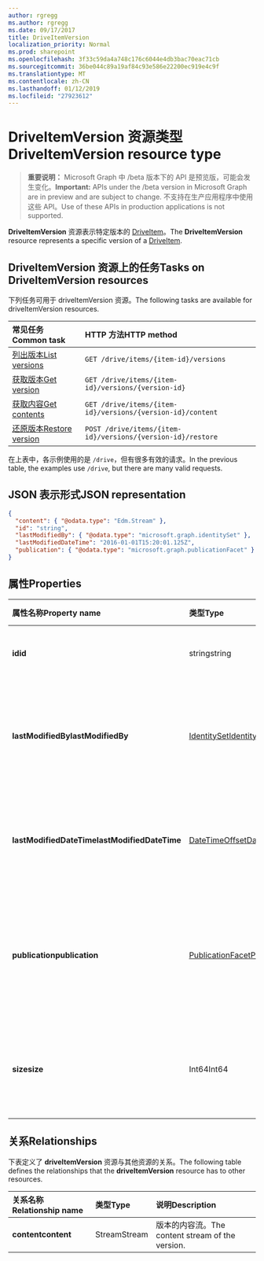 ```yaml
---
author: rgregg
ms.author: rgregg
ms.date: 09/17/2017
title: DriveItemVersion
localization_priority: Normal
ms.prod: sharepoint
ms.openlocfilehash: 3f33c59da4a748c176c6044e4db3bac70eac71cb
ms.sourcegitcommit: 36be044c89a19af84c93e586e22200ec919e4c9f
ms.translationtype: MT
ms.contentlocale: zh-CN
ms.lasthandoff: 01/12/2019
ms.locfileid: "27923612"
---
```

# <a name="driveitemversion-resource-type"></a><span data-ttu-id="d99c1-102">DriveItemVersion 资源类型</span><span class="sxs-lookup"><span data-stu-id="d99c1-102">DriveItemVersion resource type</span></span>

> <span data-ttu-id="d99c1-103">**重要说明：** Microsoft Graph 中 /beta 版本下的 API 是预览版，可能会发生变化。</span><span class="sxs-lookup"><span data-stu-id="d99c1-103">**Important:** APIs under the /beta version in Microsoft Graph are in preview and are subject to change.</span></span> <span data-ttu-id="d99c1-104">不支持在生产应用程序中使用这些 API。</span><span class="sxs-lookup"><span data-stu-id="d99c1-104">Use of these APIs in production applications is not supported.</span></span>

<span data-ttu-id="d99c1-105">**DriveItemVersion** 资源表示特定版本的 [DriveItem](driveitem.md)。</span><span class="sxs-lookup"><span data-stu-id="d99c1-105">The **DriveItemVersion** resource represents a specific version of a [DriveItem](driveitem.md).</span></span>


## <a name="tasks-on-driveitemversion-resources"></a><span data-ttu-id="d99c1-106">DriveItemVersion 资源上的任务</span><span class="sxs-lookup"><span data-stu-id="d99c1-106">Tasks on DriveItemVersion resources</span></span>

<span data-ttu-id="d99c1-107">下列任务可用于 driveItemVersion 资源。</span><span class="sxs-lookup"><span data-stu-id="d99c1-107">The following tasks are available for driveItemVersion resources.</span></span>

|            <span data-ttu-id="d99c1-108">常见任务</span><span class="sxs-lookup"><span data-stu-id="d99c1-108">Common task</span></span>             |         <span data-ttu-id="d99c1-109">HTTP 方法</span><span class="sxs-lookup"><span data-stu-id="d99c1-109">HTTP method</span></span>         |
| :--------------------------------- | :-------------------------- |
| <span data-ttu-id="d99c1-110">[列出版本][version-list]</span><span class="sxs-lookup"><span data-stu-id="d99c1-110">[List versions][version-list]</span></span>      | `GET /drive/items/{item-id}/versions`  |
| <span data-ttu-id="d99c1-111">[获取版本][version-get]</span><span class="sxs-lookup"><span data-stu-id="d99c1-111">[Get version][version-get]</span></span>         | `GET /drive/items/{item-id}/versions/{version-id}`     |
| <span data-ttu-id="d99c1-112">[获取内容][content-get]</span><span class="sxs-lookup"><span data-stu-id="d99c1-112">[Get contents][content-get]</span></span>        | `GET /drive/items/{item-id}/versions/{version-id}/content` |
| <span data-ttu-id="d99c1-113">[还原版本][version-restore]</span><span class="sxs-lookup"><span data-stu-id="d99c1-113">[Restore version][version-restore]</span></span> | `POST /drive/items/{item-id}/versions/{version-id}/restore` |

[version-list]: ../api/driveitem-list-versions.md
[version-get]: ../api/driveitemversion-get.md
[content-get]: ../api/driveitemversion-get-contents.md
[version-restore]: ../api/driveitemversion-restore.md

<span data-ttu-id="d99c1-114">在上表中，各示例使用的是 `/drive`，但有很多有效的请求。</span><span class="sxs-lookup"><span data-stu-id="d99c1-114">In the previous table, the examples use `/drive`, but there are many valid requests.</span></span>

## <a name="json-representation"></a><span data-ttu-id="d99c1-115">JSON 表示形式</span><span class="sxs-lookup"><span data-stu-id="d99c1-115">JSON representation</span></span>

<!-- { "blockType": "resource", "@odata.type": "microsoft.graph.driveItemVersion", "@type.aka": "oneDrive.driveItemVersion" } -->

```json
{
  "content": { "@odata.type": "Edm.Stream" },
  "id": "string",
  "lastModifiedBy": { "@odata.type": "microsoft.graph.identitySet" },
  "lastModifiedDateTime": "2016-01-01T15:20:01.125Z",
  "publication": { "@odata.type": "microsoft.graph.publicationFacet" }
}
```

## <a name="properties"></a><span data-ttu-id="d99c1-116">属性</span><span class="sxs-lookup"><span data-stu-id="d99c1-116">Properties</span></span>

|      <span data-ttu-id="d99c1-117">属性名称</span><span class="sxs-lookup"><span data-stu-id="d99c1-117">Property name</span></span>       |                         <span data-ttu-id="d99c1-118">类型</span><span class="sxs-lookup"><span data-stu-id="d99c1-118">Type</span></span>                         |                               <span data-ttu-id="d99c1-119">说明</span><span class="sxs-lookup"><span data-stu-id="d99c1-119">Description</span></span>                               |
| :----------------------- | :--------------------------------------------------- | :---------------------------------------------------------------------- |
| <span data-ttu-id="d99c1-120">**id**</span><span class="sxs-lookup"><span data-stu-id="d99c1-120">**id**</span></span>                   | <span data-ttu-id="d99c1-121">string</span><span class="sxs-lookup"><span data-stu-id="d99c1-121">string</span></span>                                               | <span data-ttu-id="d99c1-122">版本 ID。</span><span class="sxs-lookup"><span data-stu-id="d99c1-122">The ID of the version.</span></span> <span data-ttu-id="d99c1-123">只读。</span><span class="sxs-lookup"><span data-stu-id="d99c1-123">Read-only.</span></span>                                       |
| <span data-ttu-id="d99c1-124">**lastModifiedBy**</span><span class="sxs-lookup"><span data-stu-id="d99c1-124">**lastModifiedBy**</span></span>       | [<span data-ttu-id="d99c1-125">IdentitySet</span><span class="sxs-lookup"><span data-stu-id="d99c1-125">IdentitySet</span></span>](../resources/identityset.md)           | <span data-ttu-id="d99c1-126">上次修改版本的用户的标识。</span><span class="sxs-lookup"><span data-stu-id="d99c1-126">Identity of the user which last modified the version.</span></span> <span data-ttu-id="d99c1-127">只读。</span><span class="sxs-lookup"><span data-stu-id="d99c1-127">Read-only.</span></span>        |
| <span data-ttu-id="d99c1-128">**lastModifiedDateTime**</span><span class="sxs-lookup"><span data-stu-id="d99c1-128">**lastModifiedDateTime**</span></span> | [<span data-ttu-id="d99c1-129">DateTimeOffset</span><span class="sxs-lookup"><span data-stu-id="d99c1-129">DateTimeOffset</span></span>](../resources/timestamp.md)          | <span data-ttu-id="d99c1-130">上次修改版本的日期和时间。</span><span class="sxs-lookup"><span data-stu-id="d99c1-130">Date and time the version was last modified.</span></span> <span data-ttu-id="d99c1-131">只读。</span><span class="sxs-lookup"><span data-stu-id="d99c1-131">Read-only.</span></span>                 |
| <span data-ttu-id="d99c1-132">**publication**</span><span class="sxs-lookup"><span data-stu-id="d99c1-132">**publication**</span></span>          | [<span data-ttu-id="d99c1-133">PublicationFacet</span><span class="sxs-lookup"><span data-stu-id="d99c1-133">PublicationFacet</span></span>](../resources/publicationfacet.md) | <span data-ttu-id="d99c1-134">指示此特定版本的发布状态。</span><span class="sxs-lookup"><span data-stu-id="d99c1-134">Indicates the publication status of this particular version.</span></span> <span data-ttu-id="d99c1-135">只读。</span><span class="sxs-lookup"><span data-stu-id="d99c1-135">Read-only.</span></span> |
| <span data-ttu-id="d99c1-136">**size**</span><span class="sxs-lookup"><span data-stu-id="d99c1-136">**size**</span></span>                 | <span data-ttu-id="d99c1-137">Int64</span><span class="sxs-lookup"><span data-stu-id="d99c1-137">Int64</span></span>                                                | <span data-ttu-id="d99c1-138">指示此版本项的内容流大小。</span><span class="sxs-lookup"><span data-stu-id="d99c1-138">Indicates the size of the content stream for this version of the item.</span></span>  |

## <a name="relationships"></a><span data-ttu-id="d99c1-139">关系</span><span class="sxs-lookup"><span data-stu-id="d99c1-139">Relationships</span></span>

<span data-ttu-id="d99c1-140">下表定义了 **driveItemVersion** 资源与其他资源的关系。</span><span class="sxs-lookup"><span data-stu-id="d99c1-140">The following table defines the relationships that the **driveItemVersion** resource has to other resources.</span></span>

| <span data-ttu-id="d99c1-141">关系名称</span><span class="sxs-lookup"><span data-stu-id="d99c1-141">Relationship name</span></span> |  <span data-ttu-id="d99c1-142">类型</span><span class="sxs-lookup"><span data-stu-id="d99c1-142">Type</span></span>  |            <span data-ttu-id="d99c1-143">说明</span><span class="sxs-lookup"><span data-stu-id="d99c1-143">Description</span></span>             |
| :---------------- | :----- | :--------------------------------- |
| <span data-ttu-id="d99c1-144">**content**</span><span class="sxs-lookup"><span data-stu-id="d99c1-144">**content**</span></span>       | <span data-ttu-id="d99c1-145">Stream</span><span class="sxs-lookup"><span data-stu-id="d99c1-145">Stream</span></span> | <span data-ttu-id="d99c1-146">版本的内容流。</span><span class="sxs-lookup"><span data-stu-id="d99c1-146">The content stream of the version.</span></span> |

<!-- {
  "type": "#page.annotation",
  "description": "The version facet provides information about the properties of a file version.",
  "keywords": "version,versions,version-history,history",
  "section": "documentation",
  "tocPath": "Facets/Version"
} -->
